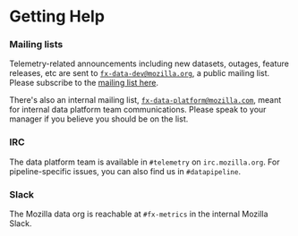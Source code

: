# Getting Help

### Mailing lists

Telemetry-related announcements including new datasets, outages, feature
releases, etc are sent to [`fx-data-dev@mozilla.org`][fx-data-dev], a public
mailing list.
Please subscribe to the [mailing list here][subscribe].

There's also an internal mailing list,
[`fx-data-platform@mozilla.com`][fx-data-platform],
meant for internal data platform team communications.
Please speak to your manager if you believe you should be on the list.

### IRC

The data platform team is available in `#telemetry` on `irc.mozilla.org`.
For pipeline-specific issues, you can also find us in `#datapipeline`.

### Slack

The Mozilla data org is reachable at `#fx-metrics` in the internal Mozilla Slack.

[fx-data-dev]: mailto:fx-data-dev@mozilla.org
[subscribe]: https://mail.mozilla.org/listinfo/fx-data-dev
[fx-data-platform]: mailto:fx-data-platform@mozilla.com
